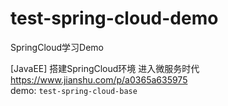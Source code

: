 # test-spring-cloud-demo
SpringCloud学习Demo<br>

[JavaEE] 搭建SpringCloud环境 进入微服务时代<br>
https://www.jianshu.com/p/a0365a635975<br>
demo: `test-spring-cloud-base`
